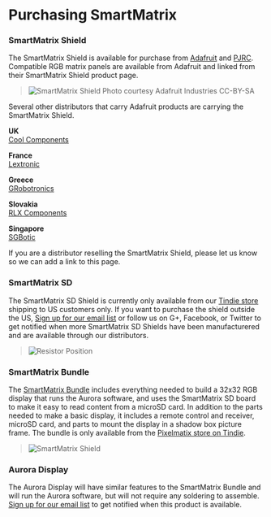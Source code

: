 # Purchasing SmartMatrix

### SmartMatrix Shield

The SmartMatrix Shield is available for purchase from [Adafruit](https://www.adafruit.com/products/1902) and [PJRC](http://www.pjrc.com/store/smartmatrix_kit.html).  Compatible RGB matrix panels are available from Adafruit and linked from their SmartMatrix Shield product page.  
  
> ![SmartMatrix Shield](photos/Shop/AdafruitSmartMatrixKit.jpg)
> Photo courtesy Adafruit Industries CC-BY-SA
  
Several other distributors that carry Adafruit products are carrying the SmartMatrix Shield.  
  
**UK**  
[Cool Components](https://www.coolcomponents.co.uk/smartmatrix-shield-for-teensy-3-1.html)

**France**  
[Lextronic](http://www.lextronic.fr/P30184-module-smartmatrix-shield.html)
  
**Greece**  
[GRobotronics](http://grobotronics.com/smartmatrix-shield-for-teensy-3.1.html)

**Slovakia**  
[RLX Components](http://www.rlx.sk/sk/arm-freescale/2919-smartmatrix-shield-for-teensy-31-adafruit-1902.html)

**Singapore**  
[SGBotic](http://www.sgbotic.com/index.php?dispatch=products.view&product_id=1776)

If you are a distributor reselling the SmartMatrix Shield, please let us know so we can add a link to this page.  
  


### SmartMatrix SD

The SmartMatrix SD Shield is currently only available from our [Tindie store](https://www.tindie.com/products/Pixelmatix/smartmatrix-sd-kit/) shipping to US customers only.  If you want to purchase the shield outside the US, [Sign up for our email list](http://eepurl.com/UX2V5) or follow us on G+, Facebook, or Twitter to get notified when more SmartMatrix SD Shields have been manufacturered and are available through our distributors.

> ![Resistor Position](photos/SdAssembly/01-IMG_6149.jpg)


### SmartMatrix Bundle

The [SmartMatrix Bundle](https://www.tindie.com/products/Pixelmatix/smartmatrix-sd-shield/) includes everything needed to build a 32x32 RGB display that runs the Aurora software, and uses the SmartMatrix SD board to make it easy to read content from a microSD card.  In addition to the parts needed to make a basic display, it includes a remote control and receiver, microSD card, and parts to mount the display in a shadow box picture frame.
The bundle is only available from the [Pixelmatix store on Tindie](https://www.tindie.com/products/Pixelmatix/smartmatrix-sd-shield/).

> ![SmartMatrix Shield](photos/Shop/SmartMatrixBundle.jpg)


### Aurora Display

The Aurora Display will have similar features to the SmartMatrix Bundle and will run the Aurora software, but will not require any soldering to assemble.  [Sign up for our email list](http://eepurl.com/UX2V5) to get notified when this product is available.


